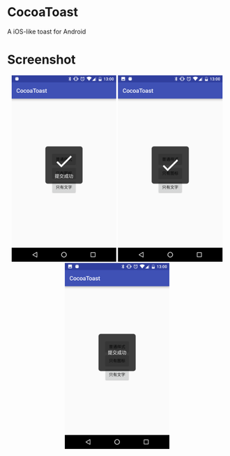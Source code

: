 # CocoaToast

A iOS-like toast for Android

# Screenshot

<p align="center">
<img src="art/sample_normal.png" width="240px">
<img src="art/sample_icon.png" width="240px">
<img src="art/sample_text.png" width="240px">
</p>
